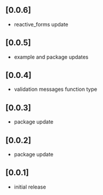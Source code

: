 ## [0.0.6]

* reactive_forms update

## [0.0.5]

* example and package updates

## [0.0.4]

* validation messages function type

## [0.0.3]

* package update

## [0.0.2]

* package update

## [0.0.1]

* initial release